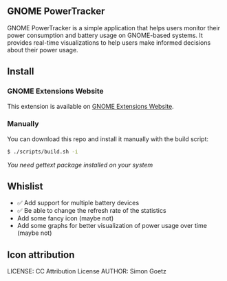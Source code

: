 ## GNOME PowerTracker
GNOME PowerTracker is a simple application that helps users monitor their power consumption and battery usage on GNOME-based systems. It provides real-time visualizations to help users make informed decisions about their power usage.

## Install

### GNOME Extensions Website

This extension is available on [GNOME Extensions Website](https://extensions.gnome.org/extension/7341/power-tracker/).

### Manually

You can download this repo and install it manually with the build script:

```bash
$ ./scripts/build.sh -i
```

*You need gettext package installed on your system*

## Whislist
- ✅ Add support for multiple battery devices
- ✅ Be able to change the refresh rate of the statistics
- Add some fancy icon (maybe not)
- Add some graphs for better visualization of power usage over time (maybe not)

## Icon attribution
LICENSE: CC Attribution License
AUTHOR: Simon Goetz

